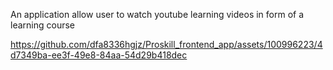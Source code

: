 An application allow user to watch youtube learning videos in form of a learning course

https://github.com/dfa8336hgjz/Proskill_frontend_app/assets/100996223/4d7349ba-ee3f-49e8-84aa-54d29b418dec

